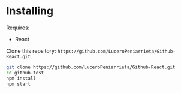 # Installing

Requires:

* React

Clone this repsitory: `https://github.com/LuceroPeniarrieta/Github-React.git`

```bash
git clone https://github.com/LuceroPeniarrieta/Github-React.git
cd github-test
npm install
npm start